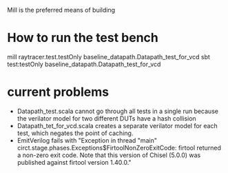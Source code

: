 Mill is the preferred means of building

# How to run the test bench
mill raytracer.test.testOnly baseline_datapath.Datapath_test_for_vcd
sbt test:testOnly baseline_datapath.Datapath_test_for_vcd

# current problems
- Datapath_test.scala cannot go through all tests in a single run because the
verilator model for two different DUTs have a hash collision
- Datapath_tet_for_vcd.scala creates a separate verilator model for each test,
  which negates the point of caching.
- EmitVerilog fails with "Exception in thread "main" circt.stage.phases.Exceptions$FirtoolNonZeroExitCode: firtool returned a non-zero exit code. Note that this version of Chisel (5.0.0) was published against firtool version 1.40.0."